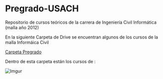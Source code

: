 # Pregrado-USACH
Repositorio de cursos teóricos de la carrera de Ingeniería Civil Informática (malla año 2012)

En la siguiente Carpeta de Drive se encuentran algunos de los cursos de la malla Informáica Civil

[Carpeta Pregrado](https://drive.google.com/drive/folders/1Stzku2HqDUB2Ozy8EfERdG3BWXlkeu44?usp=sharing)

Dentro de esta carpeta están los cursos de :

  ![Imgur](https://i.imgur.com/1kEiP1K.png)
 
